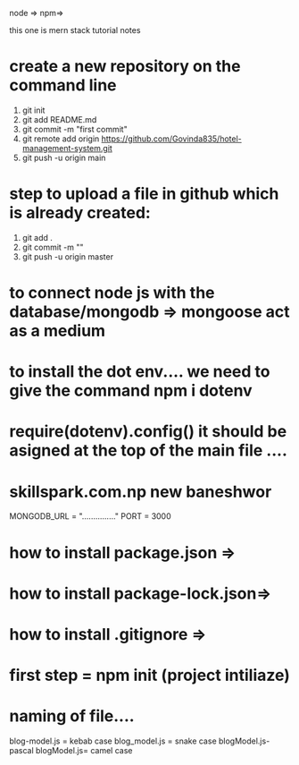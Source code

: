 node => npm=> 

<p>this one is  mern stack tutorial notes</p>

# create a new repository on the command line

1. git init
2. git add README.md
3. git commit -m "first commit"
4. git remote add origin https://github.com/Govinda835/hotel-management-system.git
5. git push -u origin main

# step to upload a file in github which is already created:
1. git add . 
2. git commit -m ""
3. git push -u origin master

# to connect node js with the database/mongodb => mongoose act as a medium


# to install the dot env....  we need to give the command npm i dotenv

# require(dotenv).config() it should be asigned at the top of the main file .... 

# skillspark.com.np  new baneshwor
MONGODB_URL = "..............."
PORT = 3000

# how to install package.json => 

# how to install package-lock.json=>

# how to install .gitignore => 


# first step = npm init (project intiliaze)

 
# naming of file....
blog-model.js = kebab case
blog_model.js = snake case
blogModel.js-pascal
blogModel.js= camel case



